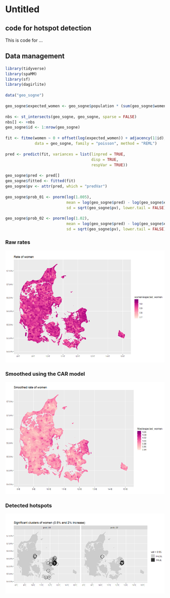 Untitled
================

## code for hotspot detection

This is code for …

## Data management

``` r
library(tidyverse)
library(spaMM)
library(sf)
library(dagirlite)

data("geo_sogne")

geo_sogne$expected_women <- geo_sogne$population * (sum(geo_sogne$women) / sum(geo_sogne$men) / 2)

nbs <- st_intersects(geo_sogne, geo_sogne, sparse = FALSE)
nbs[] <- +nbs
geo_sogne$id <- 1:nrow(geo_sogne)

fit <- fitme(women ~ 0 + offset(log(expected_women)) + adjacency(1|id), adjMatrix = nbs, 
             data = geo_sogne, family = "poisson", method = "REML")

pred <- predict(fit, variances = list(linpred = TRUE, 
                                      disp = TRUE, 
                                      respVar = TRUE))

geo_sogne$pred <- pred[]
geo_sogne$fitted <- fitted(fit)
geo_sogne$pv <- attr(pred, which = "predVar")

geo_sogne$prob_01 <- pnorm(log(1.005), 
                           mean = log(geo_sogne$pred) - log(geo_sogne$expected_women), 
                           sd = sqrt(geo_sogne$pv), lower.tail = FALSE)

geo_sogne$prob_02 <- pnorm(log(1.02), 
                           mean = log(geo_sogne$pred) - log(geo_sogne$expected_women), 
                           sd = sqrt(geo_sogne$pv), lower.tail = FALSE)
```

### Raw rates

![](README_files/figure-gfm/unnamed-chunk-1-1.png)<!-- -->

### Smoothed using the CAR model

![](README_files/figure-gfm/unnamed-chunk-2-1.png)<!-- -->

### Detected hotspots

![](README_files/figure-gfm/unnamed-chunk-3-1.png)<!-- -->
